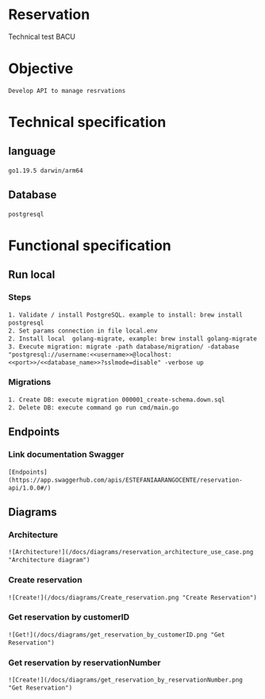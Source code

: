 # Reservation
Technical test BACU

# Objective
    Develop API to manage resrvations

# Technical specification
## language
    go1.19.5 darwin/arm64

## Database
    postgresql

# Functional specification
## Run local
### Steps
    1. Validate / install PostgreSQL. example to install: brew install postgresql
    2. Set params connection in file local.env 
    2. Install local  golang-migrate, example: brew install golang-migrate
    3. Execute migration: migrate -path database/migration/ -database "postgresql://username:<<username>>@localhost:<<port>>/<<database_name>>?sslmode=disable" -verbose up
### Migrations
    1. Create DB: execute migration 000001_create-schema.down.sql
    2. Delete DB: execute command go run cmd/main.go

## Endpoints
### Link documentation Swagger
    [Endpoints] (https://app.swaggerhub.com/apis/ESTEFANIAARANGOCENTE/reservation-api/1.0.0#/)
    
## Diagrams
### Architecture
    ![Architecture!](/docs/diagrams/reservation_architecture_use_case.png "Architecture diagram")

### Create reservation
    ![Create!](/docs/diagrams/Create_reservation.png "Create Reservation")

### Get reservation by customerID
    ![Get!](/docs/diagrams/get_reservation_by_customerID.png "Get Reservation")

### Get reservation by reservationNumber
    ![Create!](/docs/diagrams/get_reservation_by_reservationNumber.png "Get Reservation")


